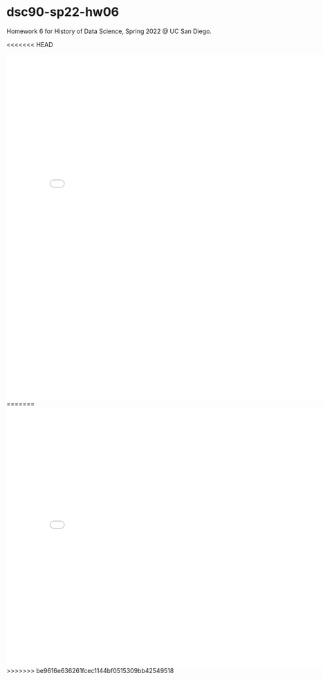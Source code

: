 # dsc90-sp22-hw06

Homework 6 for History of Data Science, Spring 2022 @ UC San Diego.

<<<<<<< HEAD
<iframe src='../snow-map.html' width=800 height=800 frameBorder=0></iframe>
=======
<iframe src='../snow-map.html' width=800 height=600 frameBorder=0></iframe>
>>>>>>> be9616e636261fcec1144bf0515309bb42549518
